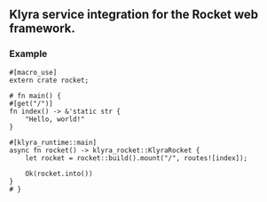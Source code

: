 ## Klyra service integration for the Rocket web framework.

### Example

```rust,no_run
#[macro_use]
extern crate rocket;

# fn main() {
#[get("/")]
fn index() -> &'static str {
    "Hello, world!"
}

#[klyra_runtime::main]
async fn rocket() -> klyra_rocket::KlyraRocket {
    let rocket = rocket::build().mount("/", routes![index]);

    Ok(rocket.into())
}
# }
```
